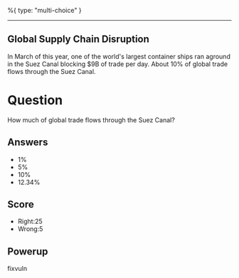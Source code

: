 %{
 type: "multi-choice"
}

---
## Global Supply Chain Disruption

In March of this year,
one of the world's largest container ships
ran aground in the Suez Canal blocking $9B of trade per day.
About 10% of global trade flows through the Suez Canal.

# Question
How much of global trade flows through the Suez Canal?

## Answers
- 1%
- 5%
- 10%
- 12.34%

## Score
- Right:25
- Wrong:5

## Powerup
fixvuln
